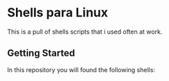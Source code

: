 # Shells para Linux
This is a pull of shells scripts that i used often at work.

## Getting Started
In this repository you will found the following shells:
